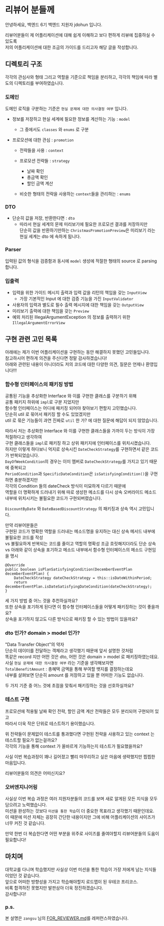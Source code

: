 # 리뷰어 분들께

안녕하세요, 백엔드 6기 백엔드 지원자 jdohun 입니다.

리뷰어분들이 제 어플리케이션에 대해 쉽게 이해하고 보다 편하게 리뷰에 집중하실 수 있도록<br>
저의 어플리케이션에 대한 조금의 가이드를 드리고자 해당 글을 작성합니다.

## 디렉토리 구조

각각의 관심사와 형태 그리고 역할을 기준으로 책임을 분리하고, 각각의 책임에 따라 별도의 디렉토리를 부여하였습니다.

### 도메인

도메인 로직을 구분하는 기준은 `현실 문제에 대한 의사결정 여부` 입니다.

- 정보를 저장하고 현실 세계에 필요한 정보를 계산하는 기능 : `model`
    - 그 중에서도 `classes` 와 `enums` 로 구분

- 프로모션에 대한 관심 : `promotion`
    - 전략들을 사용 : `context`

    - 프로모션 전략들 : `strategy`
        - 날짜 확인
        - 총금액 확인
        - 할인 금액 계산

    - 비슷한 형태의 전략을 사용하는 `context`들을 관리하는 : `enums`

### DTO

- 단순히 값을 저장, 반환한다면 : `dto`
    - 따라서 현실 세계의 문제 미리보기에 필요한 프로모션 결과를 저장하지만</br>
      단순히 값을 반환하기만하는 `ChristmasPromotionPreview`은 미리보기 라는 현실 세계는 dto 에 속하게 됩니다.

### Parser

입력된 값의 형식을 검증함과 동시에 `model` 생성에 적절한 형태의 source 로 parsing 합니다.

### 입출력

- 입력을 위한 가이드 메시지 출력과 입력 값을 리턴의 책임을 갖는 `InputView`
    - 가장 기본적인 Input 에 대한 검증 기능을 가진 `InputValidator`
- 사용자의 입력과 별도로 필수 출력 메시지에 대한 책임을 갖는 `OutputView`
- 미리보기 출력에 대한 책임을 갖는 `Preview`
- 예외 처리된 IllegalArgumentException 의 정보를 출력하기 위한 `IllegalArgumentErrorView`

## 구현 관련 고민 목록

아래에는 제가 이번 어플리케이션을 구현하는 동안 해결하지 못했던 고민들입니다.</br>
참고하시어 편하게 의견을 주신다면 정말 감사하겠습니다!</br>
아래와 관련된 내용이 아니더라도 저의 코드에 대한 다양한 의견, 질문은 언제나 환영입니다!!!

### 함수형 인터페이스의 패키징 방법

공통된 기능을 추상화한 Interface 와 이를 구현한 클래스를 구분하기 위해</br>
공통 패키지 하위에 `impl`로 구분 지었지만</br>
함수형 인터페이스는 어디에 패키징 되어야 찾아보기 편할지 고민했습니다.</br>
단순히 util 로 묶어서 패키징 할 수도 있었겠지만</br>
util 로 묶은 기능들이 과연 진짜로 `util` 한 가? 에 대한 질문에 해답이 되지 않았습니다.

따라서 저는 추상화한 Interface 와 이를 구현한 클래스들을 가까이 두는 방식이 가장 적절하다고 생각하여</br>
구현 클래스들을 `impl`로 패키징 하고 상위 패키지에 인터페이스를 위치시켰습니다.</br>
하지만 이렇게 하다보니 억지로 상속시킨 `DateCheckStrategy`를 구현하면서 같은 코드가 반복되었습니다.</br>
`DayOfWeekCondition`의 경우는 이미 멤버로 `DateCheckStrategy`를 가지고 있기 때문에 중복되고</br>
`PeriodCondition`과 `SpecificDateCondition`은 `isSatisfyingCondition()`을 구현하면 충분하겠지만</br>
각각의 Condition 들의 dateCheck 방식이 미묘하게 다르기 때문에</br>
역할을 더 명확하게 드러내기 위해 따로 생성한 메소드를 다시 상속 오버라이드 메소드 내부에 위치시키는 불필요한 코드가 구현되버렸습니다.

`DiscountByDate` 와 `DateBasedDiscountStrategy` 의 패키징과 상속 역시 고민입니다.

만약 리뷰어분들은</br>
구현된 코드가 명확한 역할을 드러내는 메소드명을 유지하는 대신 상속 메서드 내부에 불필요한 코드를 작성</br>
vs 불필요하게 반복되는 코드를 줄이고 역할의 명확성 조금 흐릿해지더라도 단순 상속</br>
vs 아래와 같이 상속을 포기하고 메소드 내부에서 함수형 인터페이스의 메소드 구현임을 명시</br>

```
@Override
public boolean isPlanSatisfyingCondition(DecemberEventPlan decemberEventPlan) {
    DateCheckStrategy dateCheckStrategy = this::isDateWithinPeriod;
    return decemberEventPlan.isDateSatisfyingDateCondition(dateCheckStrategy);
}
```

세 가지 방법 중 어느 것을 추천하실까요?</br>
또한 상속을 포기하게 된다면 이 함수형 인터페이스들을 어떻게 패키징하는 것이 좋을까요?</br>
상속을 포기하지 않고도 다른 방식으로 패키징 할 수 있는 방법이 있을까요?</br>

### dto 인가? domain > model 인가?

"Data Transfer Object"의 약자</br>
단순히 데이터를 전달하는 객체라고 생각했기 때문에 앞서 설명한 것처럼</br>
똑같은 record 지만 어떤 것은 dto, 어떤 것은 domain > model 로 패키징하였는데요.</br>
사실 `현실 문제에 대한 의사결정 여부` 라는 기준을 생각해보자면</br>
`TotalBenefitAmount` : 총혜택 금액을 통해 부여할 뱃지를 결정하는데요</br>
내부를 살펴보면 단순히 amount 를 저장하고 있을 뿐 어떠한 기능도 없습니다.</br>

두 가지 기준 중 어느 것에 초점을 맞춰서 패키징하는 것을 선호하실까요?

### 테스트 구현

프로모션에 적용될 날짜 확인 전략, 할인 금액 계산 전략들은 모두 분리되어 구현되어 있고</br>
따라서 더욱 작은 단위로 테스트하기 용이했습니다.</br>

위 전략들이 문제없이 테스트를 통과했다면 구현된 전략을 사용하고 있는 context 는 테스트할 필요가 없는걸까요?</br>
각각의 기능을 통해 context 가 올바르게 기능하는지 테스트가 필요했을까요?</br>

사실 이번 복습과정이 꽤나 길어졌고 빨리 마무리하고 싶은 마음에 생략했지만 찝찝한 마음입니다.</br>

리뷰어분들의 의견은 어떠신지요?

### 오버엔지니어링

사실상 이번 복습 과정은 여러 지원자분들의 코드를 보며 새로 알게된 모든 지식을 모두 담으려고 노력했습니다.</br>
미션을 완성하는 것보다 `미션을 통한 학습`이 더 중요한 목표라고 생각했기 때문인데요.</br>
이 때문에 미션 자체는 굉장히 간단한 내용이지만 그에 비해 어플리케이션의 사이즈가 너무 커진 것 같습니다.</br>

만약 한번 더 복습한다면 어떤 부분을 위주로 사이즈를 줄여야할지 리뷰어분들의 도움이 필요합니다!</br>

## 마치며

대학교를 다니며 학습했지만 사실상 이번 미션을 통한 학습이 가장 저에게 남는 지식들이었던 것 같습니다.</br>
앞으로 어떠한 방향성을 가지고 학습해야할지 로드맵이 된 우테코 프리코스.</br>
비록 합격하진 못했지만 발판삼아 더욱 정진하겠습니다.</br>
감사합니다!

### p.s.

본 설명은 `zangsu` 님의 [FOR_REVIEWER.md](https://github.com/zangsu/java-christmas-6-zangsu/pull/22/files#diff-d4ea107e20a2eb0ed3b11c59686e3686e94e7d450c9bd0d1dabd85cf92ca7788)를 레퍼런스하였습니다.
